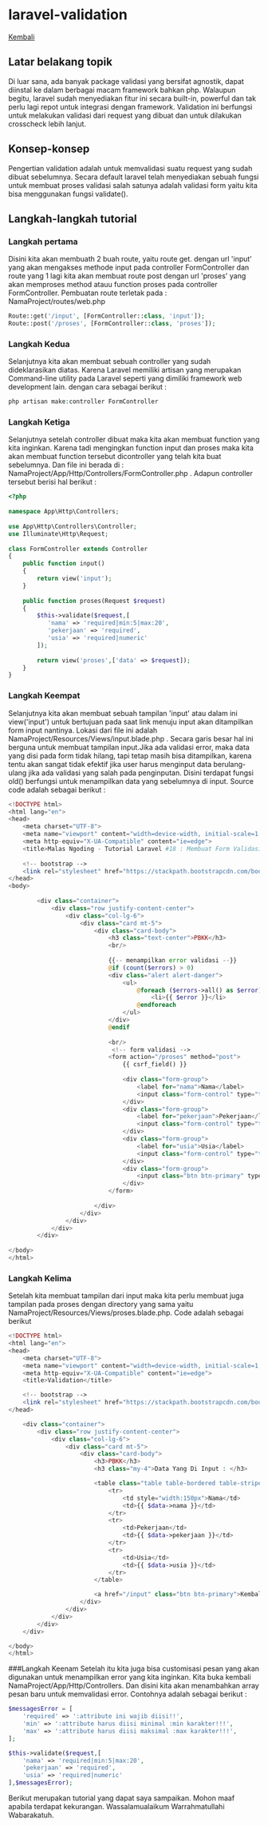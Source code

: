 # laravel-validation

[Kembali](readme.md)

## Latar belakang topik

Di luar sana, ada banyak package validasi yang bersifat agnostik, dapat diinstal ke dalam berbagai macam framework bahkan php. Walaupun begitu, laravel sudah menyediakan fitur ini secara built-in, powerful dan tak perlu lagi repot untuk integrasi dengan framework. Validation ini berfungsi untuk melakukan validasi dari request yang dibuat dan untuk dilakukan crosscheck lebih lanjut.

## Konsep-konsep

Pengertian validation adalah untuk memvalidasi suatu request yang sudah dibuat sebelumnya. Secara default laravel telah menyediakan sebuah fungsi untuk membuat proses validasi salah satunya adalah validasi form yaitu kita bisa menggunakan fungsi validate(). 

## Langkah-langkah tutorial

### Langkah pertama
Disini kita akan membuath 2 buah route, yaitu route get. dengan url 'input' yang akan mengakses methode input pada controller FormController dan route yang 1 lagi kita akan membuat route post dengan url 'proses' yang akan memproses method atauu function proses pada controller FormController. Pembuatan route terletak pada :
NamaProject/routes/web.php

```php
Route::get('/input', [FormController::class, 'input']);
Route::post('/proses', [FormController::class, 'proses']);
```

### Langkah Kedua
Selanjutnya kita akan membuat sebuah controller yang sudah dideklarasikan diatas. Karena Laravel memiliki artisan yang merupakan Command-line utility pada Laravel seperti yang dimiliki framework web development lain. dengan cara sebagai berikut : 

```php
php artisan make:controller FormController
```

### Langkah Ketiga
Selanjutnya setelah controller dibuat maka kita akan membuat function yang kita inginkan. Karena tadi mengingkan function input dan proses maka kita akan membuat function tersebut dicontroller yang telah kita buat sebelumnya. Dan file ini berada di : NamaProject/App/Http/Controllers/FormController.php . Adapun controller tersebut berisi hal berikut : 

```php
<?php
 
namespace App\Http\Controllers;
 
use App\Http\Controllers\Controller;
use Illuminate\Http\Request;
 
class FormController extends Controller
{
    public function input()
    {
        return view('input');
    }
 
    public function proses(Request $request)
    {
        $this->validate($request,[
           'nama' => 'required|min:5|max:20',
           'pekerjaan' => 'required',
           'usia' => 'required|numeric'
        ]);
 
        return view('proses',['data' => $request]);
    }
}
```

### Langkah Keempat
Selanjutnya kita akan membuat sebuah tampilan 'input' atau dalam ini view('input') untuk bertujuan pada saat link menuju input akan ditampilkan form input nantinya. Lokasi dari file ini adalah NamaProject/Resources/Views/input.blade.php . Secara garis besar hal ini berguna untuk membuat tampilan input.Jika ada validasi error, maka data yang disi pada form tidak hilang, tapi tetap masih bisa ditampilkan, karena tentu akan sangat tidak efektif jika user harus menginput data berulang-ulang jika ada validasi yang salah pada penginputan. Disini terdapat fungsi old() berfungsi untuk menampilkan data yang sebelumnya di input. Source code adalah sebagai berikut :
```php
<!DOCTYPE html>
<html lang="en">
<head>
    <meta charset="UTF-8">
    <meta name="viewport" content="width=device-width, initial-scale=1.0">
    <meta http-equiv="X-UA-Compatible" content="ie=edge">
    <title>Malas Ngoding - Tutorial Laravel #18 : Membuat Form Validasi Pada Laravel</title>
 
    <!-- bootstrap -->
    <link rel="stylesheet" href="https://stackpath.bootstrapcdn.com/bootstrap/4.2.1/css/bootstrap.min.css">
</head>
<body>
 
        <div class="container">
            <div class="row justify-content-center">
                <div class="col-lg-6">
                    <div class="card mt-5">
                        <div class="card-body">
                            <h3 class="text-center">PBKK</h3>
                            <br/>
 
                            {{-- menampilkan error validasi --}}
                            @if (count($errors) > 0)
                            <div class="alert alert-danger">
                                <ul>
                                    @foreach ($errors->all() as $error)
                                        <li>{{ $error }}</li>
                                    @endforeach
                                </ul>
                            </div>
                            @endif
 
                            <br/>
                             <!-- form validasi -->
                            <form action="/proses" method="post">
                                {{ csrf_field() }}
 
                                <div class="form-group">
                                    <label for="nama">Nama</label>
                                    <input class="form-control" type="text" name="nama" value="{{ old('nama') }}">
                                </div>
                                <div class="form-group">
                                    <label for="pekerjaan">Pekerjaan</label>
                                    <input class="form-control" type="text" name="pekerjaan" value="{{ old('pekerjaan') }}">
                                </div>
                                <div class="form-group">
                                    <label for="usia">Usia</label>
                                    <input class="form-control" type="text" name="usia" value="{{ old('usia') }}">
                                </div>
                                <div class="form-group">
                                    <input class="btn btn-primary" type="submit" value="Proses">
                                </div>
                            </form>
 
                        </div>
                    </div>
                </div>
            </div>
        </div>
   
</body>
</html>
```

### Langkah Kelima
Setelah kita membuat tampilan dari input maka kita perlu membuat juga tampilan pada proses dengan directory yang sama yaitu NamaProject/Resources/Views/proses.blade.php. Code adalah sebagai berikut

```php
<!DOCTYPE html>
<html lang="en">
<head>
    <meta charset="UTF-8">
    <meta name="viewport" content="width=device-width, initial-scale=1.0">
    <meta http-equiv="X-UA-Compatible" content="ie=edge">
    <title>Validation</title>

    <!-- bootstrap -->
    <link rel="stylesheet" href="https://stackpath.bootstrapcdn.com/bootstrap/4.2.1/css/bootstrap.min.css">
</head>

    <div class="container">
        <div class="row justify-content-center">
            <div class="col-lg-6">
                <div class="card mt-5">
                    <div class="card-body">
                        <h3>PBKK</h3>
                        <h3 class="my-4">Data Yang Di Input : </h3>

                        <table class="table table-bordered table-striped">
                            <tr>
                                <td style="width:150px">Nama</td>
                                <td>{{ $data->nama }}</td>
                            </tr>
                            <tr>
                                <td>Pekerjaan</td>
                                <td>{{ $data->pekerjaan }}</td>
                            </tr>
                            <tr>
                                <td>Usia</td>
                                <td>{{ $data->usia }}</td>
                            </tr>
                        </table>

                        <a href="/input" class="btn btn-primary">Kembali</a>
                    </div>
                </div>
            </div>
        </div>
    </div>

</body>
</html> 
```

###Langkah Keenam
Setelah itu kita juga bisa customisasi pesan yang akan digunakan untuk menampilkan error yang kita inginkan. Kita buka kembali NamaProject/App/Http/Controllers. Dan disini kita akan menambahkan array pesan baru untuk memvalidasi error. Contohnya adalah sebagai berikut :

```php
$messagesError = [
	'required' => ':attribute ini wajib diisi!!',
	'min' => ':attribute harus diisi minimal :min karakter!!!',
	'max' => ':attribute harus diisi maksimal :max karakter!!!',
];

$this->validate($request,[
    'nama' => 'required|min:5|max:20',
    'pekerjaan' => 'required',
    'usia' => 'required|numeric'
],$messagesError);

```


Berikut merupakan tutorial yang dapat saya sampaikan. Mohon maaf apabila terdapat kekurangan. Wassalamualaikum Warrahmatullahi Wabarakatuh.
